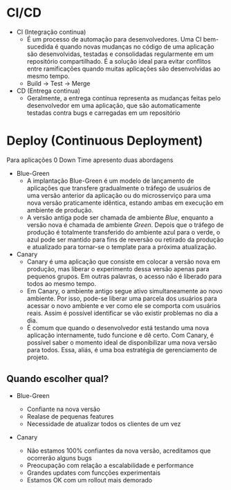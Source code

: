 # CI/CD

- CI (Integração continua)
   - É um processo de automação para desenvolvedores. Uma CI bem-sucedida é quando novas mudanças no código de uma aplicação são desenvolvidas, testadas e consolidadas regularmente em um repositório compartilhado. É a solução ideal para evitar conflitos entre ramificações quando muitas aplicações são desenvolvidas ao mesmo tempo. 
   - Build -> Test -> Merge
- CD (Entrega continua)
  - Geralmente, a entrega contínua representa as mudanças feitas pelo desenvolvedor em uma aplicação, que são automaticamente testadas contra bugs e carregadas em um repositório 

# Deploy (Continuous Deployment)
Para aplicações 0 Down Time apresento duas abordagens

- Blue-Green
  - A implantação Blue-Green é um modelo de lançamento de aplicações que transfere gradualmente o tráfego de usuários de uma versão anterior da aplicação ou do microsserviço para uma nova versão praticamente idêntica, estando ambas em execução em ambiente de produção. 
  - A versão antiga pode ser chamada de ambiente *Blue*, enquanto a versão nova é chamada de ambiente *Green*. Depois que o tráfego de produção é totalmente transferido do ambiente azul para o verde, o azul pode ser mantido para fins de reversão ou retirado da produção e atualizado para tornar-se o template para a próxima atualização.  
- Canary
  - Canary é uma aplicação que consiste em colocar a versão nova em produção, mas liberar o experimento dessa versão apenas para pequenos grupos. Em outras palavras, o acesso não é liberado para todos ao mesmo tempo.
  - Em Canary, o ambiente antigo segue ativo simultaneamente ao novo ambiente. Por isso, pode-se liberar uma parcela dos usuários para acessar o novo ambiente e ver como ele se comporta com usuários reais. Assim é possível identificar se vão existir problemas no dia a dia.
  - É comum que quando o desenvolvedor está testando uma nova aplicação internamente, tudo funcione e dê certo. Com Canary, é possível saber o momento ideal de disponibilizar uma nova versão para todos. Essa, aliás, é uma boa estratégia de gerenciamento de projeto. 


## Quando escolher qual?
- Blue-Green
  - Confiante na nova versão
  - Realase de pequenas features
  - Necessidade de atualizar todos os clientes de um vez 

- Canary
  - Não estamos 100% confiantes da nova versão, acreditamos que ocorrerão alguns bugs
  - Preocupação com relação a escalabilidade e performance
  - Grandes updates com funcções experimentais
  - Estamos OK com um rollout mais demorado  
